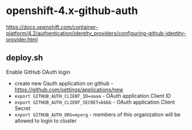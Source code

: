 # openshift-4.x-github-auth

<https://docs.openshift.com/container-platform/4.2/authentication/identity_providers/configuring-github-identity-provider.html>

## deploy.sh

Enable GitHub OAuth login

- create new Oauth application on github - <https://github.com/settings/applications/new>
- `export GITHUB_AUTH_CLIENT_ID=aaaa` - OAuth application  Client ID
- `export GITHUB_AUTH_CLIENT_SECRET=bbbb` - OAuth application Client Secret
- `export GITHUB_AUTH_ORG=myorg` - members of this organization will be allowed to login to cluster
